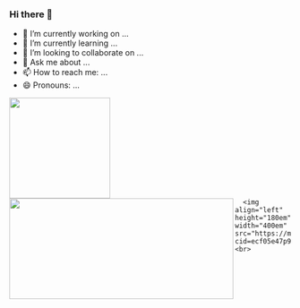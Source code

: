 ### Hi there 👋

- 🔭 I’m currently working on ...
- 🌱 I’m currently learning ...
- 👯 I’m looking to collaborate on ...
- 💬 Ask me about ...
- 📫 How to reach me: ...
- 😄 Pronouns: ...

<div>
  <img  height="180em" align="left" src="https://github-readme-stats.vercel.app/api?username=WellintonGudilunas&show_icons=true&theme=dark&include_all_commits=true&count_private=true"/>
    <img align="left" height="180em" width="400em" src="https://github-readme-stats.vercel.app/api/top-langs/?username=WellintonGudilunas&layout=compact&langs_count=16&theme=dark"/><br>
 </div>
 
</br></br></br></br></br></br></br>
  ##
  
      <img align="left" height="180em" width="400em" src="https://media0.giphy.com/media/qgQUggAC3Pfv687qPC/giphy.gif?cid=ecf05e47p91heo7ndvysc04kiwvu49v71rx1zdrge2cocwdx&rid=giphy.gif&ct=g"/><br>
